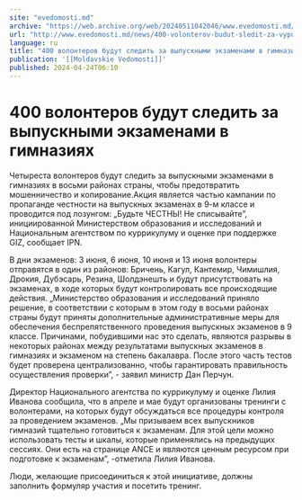```yaml
---
site: "evedomosti.md"
archive: "https://web.archive.org/web/20240511042046/www.evedomosti.md/news/400-volonterov-budut-sledit-za-vypusknymi-ekzamenami-v-gimna"
url: "http://www.evedomosti.md/news/400-volonterov-budut-sledit-za-vypusknymi-ekzamenami-v-gimna"
language: ru
title: "400 волонтеров будут следить за выпускными экзаменами в гимназиях"
publication: '[[Moldavskie Vedomosti]]'
published: 2024-04-24T06:10
---
```


# 400 волонтеров будут следить за выпускными экзаменами в гимназиях

Четыреста волонтеров будут следить за выпускными экзаменами в гимназиях в восьми районах страны, чтобы предотвратить мошенничество и копирование.Акция является частью кампании по пропаганде честности на выпускных экзаменах в 9-м классе и проводится под лозунгом: „Будьте ЧЕСТНЫ! Не списывайте”, инициированной Министерством образования и исследований и Национальным агентством по куррикулуму и оценке при поддержке GIZ, сообщает IPN.

В дни экзаменов: 3 июня, 6 июня, 10 июня и 13 июня волонтеры отправятся в один из районов: Бричень, Кагул, Кантемир, Чимишлия, Дрокия, Дубэсарь, Резина, Шолдэнешть и будут присутствовать на экзаменах, в ходе которых будут контролировать все происходящие действия. „Министерство образования и исследований приняло решение, в соответствии с которым в этом году в восьми районах страны будут приняты дополнительные административные меры для обеспечения беспрепятственного проведения выпускных экзаменов в 9 классе. Причинами, побудившими нас это сделать, являются разрывы в некоторых районах между результатами выпускных экзаменов в гимназиях и экзаменом на степень бакалавра. После этого часть тестов будет проверена централизованно, чтобы гарантировать правильность осуществления проверки”, - заявил министр Дан Перчун.

Директор Национального агентства по куррикулуму и оценке Лилия Иванова сообщила, что в апреле и мае будут организованы тренинги с волонтерами, на которых будут обсуждаться все процедуры контроля за проведением экзаменов. „Мы призываем всех выпускников гимназий тщательно готовиться к экзаменам. Для этой цели можно использовать тесты и шкалы, которые применялись на предыдущих сессиях. Они есть на странице ANCE и являются ценным ресурсом при подготовке к экзаменам”, -отметила Лилия Иванова.

Люди, желающие присоединиться к этой инициативе, должны заполнить формуляр участия и посетить тренинг.